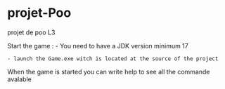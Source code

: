 # projet-Poo
projet de poo L3

Start the game :
    - You need to have a JDK version minimum 17

    - launch the Game.exe witch is located at the source of the project

When the game is started you can write help to see all the commande avalable

